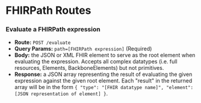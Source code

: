 
# FHIRPath Routes

### Evaluate a FHIRPath expression
- **Route:**
`POST /evaluate`
- **Query Params:**
`path=[FHIRPath expression]` (Required)
- **Body:**
the JSON or XML FHIR element to serve as the root element when evaluating the expression. Accepts all
complex datatypes (i.e. full resources, Elements, BackboneElements) but not primitives.
- **Response:**
a JSON array representing the result of evaluating the given expression against the given root element.
Each "result" in the returned array will be in the form
`{ "type": "[FHIR datatype name]", "element": [JSON representation of element] }`.

